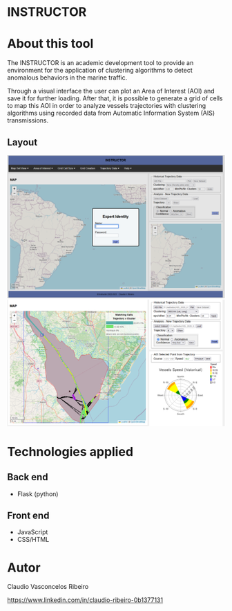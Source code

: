 # INSTRUCTOR 

# About this tool
The INSTRUCTOR is an academic development tool to provide an environment for the application of clustering algorithms to detect anomalous behaviors in the marine traffic.

Through a visual interface the user can plot an Area of Interest (AOI) and save it for further loading. After that, it is possible to generate a grid of cells to map this AOI in order to analyze vessels trajectories with clustering algorithms using recorded data from Automatic Information System (AIS) transmissions.

## Layout
<img src="https://github.com/ribeirocv/classifiertool/blob/main/Inicial%20page%20-%20Login%20dialogue%20box.png">
<img src="https://github.com/ribeirocv/classifiertool/blob/main/Screenshot%20Matching%20Cells%20Trajectory%206.png">

# Technologies applied
## Back end
- Flask (python)

## Front end
- JavaScript
- CSS/HTML


# Autor

Claudio Vasconcelos Ribeiro

https://www.linkedin.com/in/claudio-ribeiro-0b1377131
